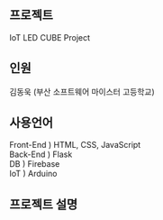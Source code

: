 ## 프로젝트
IoT LED CUBE Project <br>

## 인원
김동욱 (부산 소프트웨어 마이스터 고등학교) <br>

## 사용언어

Front-End ) HTML, CSS, JavaScript <br>
Back-End ) Flask <br>
DB ) Firebase <br>
IoT ) Arduino

## 프로젝트 설명
